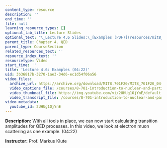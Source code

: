 ```yaml
---
content_type: resource
description: ''
end_time: ''
file: null
learning_resource_types: []
optional_tab_title: Lecture Slides
optional_text: "\_Lecture 4.6 Slides:\_[Examples (PDF)](resources/mit8_701f20_lec4-6)"
parent_title: Chapter 4. QED
parent_type: CourseSection
related_resources_text: ''
resource_index_text: ''
resourcetype: Video
start_time: ''
title: 'Lecture 4.6: Examples (04:22)'
uid: 3b36817b-3270-1ae3-34d6-ec1d54f06a56
video_files:
  archive_url: https://archive.org/download/MIT8.701F20/MIT8_701F20_04-06_Examples_300k.mp4
  video_captions_file: /courses/8-701-introduction-to-nuclear-and-particle-physics-fall-2020/7272cdd65a9b588695475a16cfbdfdf9_2UHUg1OjYnE.vtt
  video_thumbnail_file: https://img.youtube.com/vi/2UHUg1OjYnE/default.jpg
  video_transcript_file: /courses/8-701-introduction-to-nuclear-and-particle-physics-fall-2020/37dea1177fc2a776c88377deed1f857e_2UHUg1OjYnE.pdf
video_metadata:
  youtube_id: 2UHUg1OjYnE
---
```


**Description:** With all tools in place, we can now start calculating transition amplitudes for QED processes. In this video, we look at electron muon scattering as one example. (04:22)

**Instructor:** Prof. Markus Klute